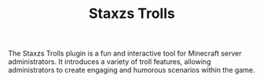 <header><h1>Staxzs Trolls</h1></header>

<p>The Staxzs Trolls plugin is a fun and interactive tool for Minecraft server administrators. It introduces a variety of troll features, allowing administrators to create engaging and humorous scenarios within the game.</p>